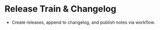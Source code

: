 # Release Train & Changelog
- Create releases, append to changelog, and publish notes via workflow.
